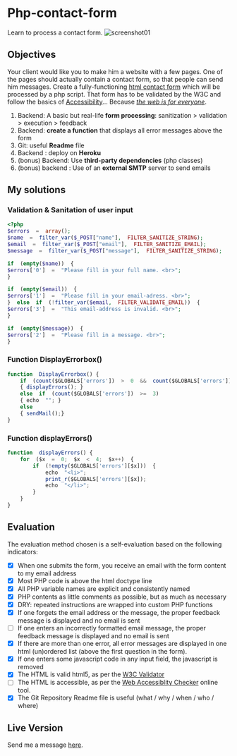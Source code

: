 # Php-contact-form
Learn to process a contact form.
![screenshot01](https://i.imgur.com/S8u5GXH.jpg)



## Objectives
Your client would like you to make him a website with a few pages. One of the pages should actually contain a contact form, so that people can send him messages. Create a fully-functioning [html contact form](https://htmldog.com/guides/html/beginner/forms/) which will be processed by a php script. That form has to be validated by the W3C and follow the basics of [Accessibility](https://htmldog.com/guides/html/advanced/forms/)... Because _[the web is for everyone](https://thatsthespir.it/quote/view/188)_.

1.  Backend: A basic but real-life **form processing**: sanitization > validation > execution > feedback
2.  Backend: **create a function** that displays all error messages above the form
3.  Git: useful **Readme** file
4.  Backend : deploy on **Heroku**
5.  (bonus) Backend: Use **third-party dependencies** (php classes)
6.  (bonus) backend : Use of an **external SMTP** server to send emails

## My solutions

### Validation & Sanitation of user input
```php
<?php
$errors  =  array();
$name  =  filter_var($_POST["name"],  FILTER_SANITIZE_STRING);
$email  =  filter_var($_POST["email"],  FILTER_SANITIZE_EMAIL);
$message  =  filter_var($_POST["message"],  FILTER_SANITIZE_STRING);

if  (empty($name))  {
$errors['0']  =  "Please fill in your full name. <br>";
}  

if  (empty($email))  {
$errors['1']  =  "Please fill in your email-adress. <br>";
}  else  if  (!filter_var($email,  FILTER_VALIDATE_EMAIL))  {
$errors['3']  =  "This email-address is invalid. <br>";
}

if  (empty($message))  {
$errors['2']  =  "Please fill in a message. <br>";
}
```

### Function DisplayErrorbox()
```javascript
function  DisplayErrorbox() {
	if  (count($GLOBALS['errors'])  >  0  &&  count($GLOBALS['errors'])  <  3)  
	{ displayErrors(); }  
	else  if  (count($GLOBALS['errors'])  >=  3)  
	{ echo  ""; }  
	else  
	{ sendMail();}
}
```

### Function  displayErrors()
```javascript
function  displayErrors() {
	for  ($x  =  0;  $x  <  4;  $x++)  {
		if  (!empty($GLOBALS['errors'][$x]))  {
			echo  "<li>";
			print_r($GLOBALS['errors'][$x]);
			echo  "</li>";
		}
	}
}
```

## Evaluation

The evaluation method chosen is a self-evaluation based on the following indicators:
- [x] When one submits the form, you receive an email with the form content to my email address
- [x] Most PHP code is above the html doctype line
- [x] All PHP variable names are explicit and consistently named
- [x] PHP contents as little comments as possible, but as much as necessary
- [x] DRY: repeated instructions are wrapped into custom PHP functions
- [x] If one forgets the email address or the message, the proper feedback message is displayed and no email is sent
- [ ] If one enters an incorrectly formatted email message, the proper feedback message is displayed and no email is sent
- [x] If there are more than one error, all error messages are displayed in one html (un)ordered list (above the first question in the form).
- [x] If one enters some javascript code in any input field, the javascript is removed
- [x] The HTML is valid html5, as per the [W3C Validator](https://validator.w3.org/)
- [ ]  The HTML is accessible, as per the [Web Accessiblity Checker](https://achecker.ca/checker/) online tool.
- [x] The Git Repository Readme file is useful (what / why / when / who / where)

## Live Version
Send me a message [here](https://frozen-beach-53064.herokuapp.com/).
